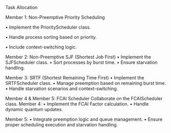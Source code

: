
Task Allocation

Member 1: Non-Preemptive Priority Scheduling

• Implement the PriorityScheduler class.

• Handle process sorting based on priority.

• Include context-switching logic.

Member 2: Non-Preemptive SJF (Shortest Job First)
• Implement the SJFScheduler class.
• Sort processes by burst time.
• Ensure starvation handling.

Member 3: SRTF (Shortest Remaining Time First)
• Implement the SRTFScheduler class.
• Manage preemption based on remaining burst time.
• Handle starvation scenarios and context-switching.

Member 4 & Member 5: FCAI Scheduler
Collaborate on the FCAIScheduler class.
Member 4:
• Implement the FCAI Factor calculation.
• Handle dynamic quantum updates.

Member 5:
• Integrate preemption logic and queue management.
• Ensure proper scheduling execution and starvation handling.
